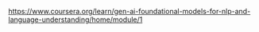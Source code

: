 https://www.coursera.org/learn/gen-ai-foundational-models-for-nlp-and-language-understanding/home/module/1